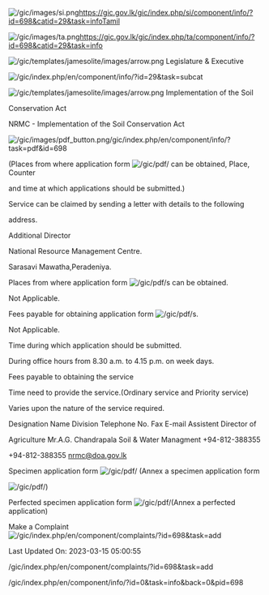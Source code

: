 <!-- Source: https://gic.gov.lk/gic/index.php/en/component/info/?id=698&catid=29&task=info -->

![/gic/images/si.png](/gic/images/si.png)https://gic.gov.lk/gic/index.php/si/component/info/?id=698&catid=29&task=infoTamil

![/gic/images/ta.png](/gic/images/ta.png)https://gic.gov.lk/gic/index.php/ta/component/info/?id=698&catid=29&task=info

![/gic/templates/jamesolite/images/arrow.png](/gic/templates/jamesolite/images/arrow.png) Legislature & Executive

![/gic/index.php/en/component/info/?id=29&task=subcat](/gic/index.php/en/component/info/?id=29&task=subcat)

![/gic/templates/jamesolite/images/arrow.png](/gic/templates/jamesolite/images/arrow.png) Implementation of the Soil

Conservation Act

NRMC - Implementation of the Soil Conservation Act

![/gic/images/pdf_button.png](/gic/images/pdf_button.png)/gic/index.php/en/component/info/?task=pdf&id=698

(Places from where application form ![/gic/pdf/](/gic/pdf/) can be obtained, Place, Counter

and time at which applications should be submitted.)

Service can be claimed by sending a letter with details to the following

address.

Additional Director

National Resource Management Centre.

Sarasavi Mawatha,Peradeniya.

Places from where application form ![/gic/pdf/](/gic/pdf/)s can be obtained.

Not Applicable.

Fees payable for obtaining application form ![/gic/pdf/](/gic/pdf/)s.

Not Applicable.

Time during which application should be submitted.

During office hours from 8.30 a.m. to 4.15 p.m. on week days.

Fees payable to obtaining the service

Time need to provide the service.(Ordinary service and Priority service)

Varies upon the nature of the service required.

Designation Name Division Telephone No. Fax E-mail Assistent Director of

Agriculture Mr.A.G. Chandrapala Soil & Water Managment +94-812-388355

+94-812-388355 nrmc@doa.gov.lk

Specimen application form ![/gic/pdf/](/gic/pdf/) (Annex a specimen application form

![/gic/pdf/](/gic/pdf/))

Perfected specimen application form ![/gic/pdf/](/gic/pdf/)(Annex a perfected application)

Make a Complaint ![/gic/index.php/en/component/complaints/?id=698&task=add](/gic/index.php/en/component/complaints/?id=698&task=add)

Last Updated On: 2023-03-15 05:00:55

/gic/index.php/en/component/complaints/?id=698&task=add

/gic/index.php/en/component/info/?id=0&task=info&back=0&pid=698